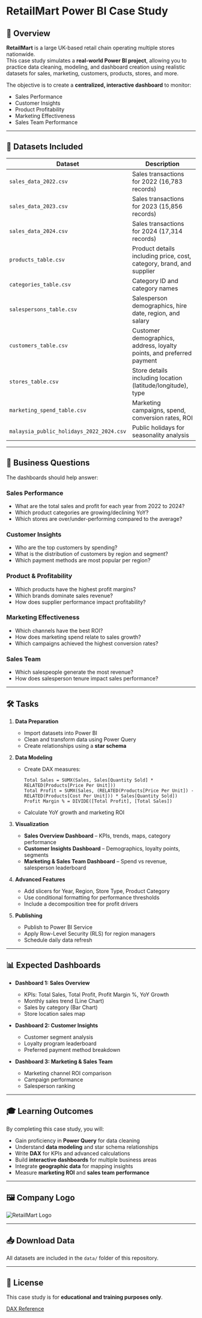 # RetailMart Power BI Case Study

## 📌 Overview
**RetailMart** is a large UK-based retail chain operating multiple stores nationwide.  
This case study simulates a **real-world Power BI project**, allowing you to practice data cleaning, modeling, and dashboard creation using realistic datasets for sales, marketing, customers, products, stores, and more.

The objective is to create a **centralized, interactive dashboard** to monitor:
- Sales Performance
- Customer Insights
- Product Profitability
- Marketing Effectiveness
- Sales Team Performance

---

## 📂 Datasets Included
| Dataset | Description |
|---------|-------------|
| `sales_data_2022.csv` | Sales transactions for 2022 (16,783 records) |
| `sales_data_2023.csv` | Sales transactions for 2023 (15,856 records) |
| `sales_data_2024.csv` | Sales transactions for 2024 (17,314 records) |
| `products_table.csv` | Product details including price, cost, category, brand, and supplier |
| `categories_table.csv` | Category ID and category names |
| `salespersons_table.csv` | Salesperson demographics, hire date, region, and salary |
| `customers_table.csv` | Customer demographics, address, loyalty points, and preferred payment |
| `stores_table.csv` | Store details including location (latitude/longitude), type |
| `marketing_spend_table.csv` | Marketing campaigns, spend, conversion rates, ROI |
| `malaysia_public_holidays_2022_2024.csv` | Public holidays for seasonality analysis |

---

## 🎯 Business Questions
The dashboards should help answer:

### **Sales Performance**
- What are the total sales and profit for each year from 2022 to 2024?
- Which product categories are growing/declining YoY?
- Which stores are over/under-performing compared to the average?

### **Customer Insights**
- Who are the top customers by spending?
- What is the distribution of customers by region and segment?
- Which payment methods are most popular per region?

### **Product & Profitability**
- Which products have the highest profit margins?
- Which brands dominate sales revenue?
- How does supplier performance impact profitability?

### **Marketing Effectiveness**
- Which channels have the best ROI?
- How does marketing spend relate to sales growth?
- Which campaigns achieved the highest conversion rates?

### **Sales Team**
- Which salespeople generate the most revenue?
- How does salesperson tenure impact sales performance?

---

## 🛠 Tasks
1. **Data Preparation**
   - Import datasets into Power BI
   - Clean and transform data using Power Query
   - Create relationships using a **star schema**

2. **Data Modeling**
   - Create DAX measures:
     ```DAX
     Total Sales = SUMX(Sales, Sales[Quantity Sold] * RELATED(Products[Price Per Unit]))
     Total Profit = SUMX(Sales, (RELATED(Products[Price Per Unit]) - RELATED(Products[Cost Per Unit])) * Sales[Quantity Sold])
     Profit Margin % = DIVIDE([Total Profit], [Total Sales])
     ```
   - Calculate YoY growth and marketing ROI

3. **Visualization**
   - **Sales Overview Dashboard** – KPIs, trends, maps, category performance
   - **Customer Insights Dashboard** – Demographics, loyalty points, segments
   - **Marketing & Sales Team Dashboard** – Spend vs revenue, salesperson leaderboard

4. **Advanced Features**
   - Add slicers for Year, Region, Store Type, Product Category
   - Use conditional formatting for performance thresholds
   - Include a decomposition tree for profit drivers

5. **Publishing**
   - Publish to Power BI Service
   - Apply Row-Level Security (RLS) for region managers
   - Schedule daily data refresh

---

## 📊 Expected Dashboards
- **Dashboard 1: Sales Overview**
  - KPIs: Total Sales, Total Profit, Profit Margin %, YoY Growth
  - Monthly sales trend (Line Chart)
  - Sales by category (Bar Chart)
  - Store location sales map

- **Dashboard 2: Customer Insights**
  - Customer segment analysis
  - Loyalty program leaderboard
  - Preferred payment method breakdown

- **Dashboard 3: Marketing & Sales Team**
  - Marketing channel ROI comparison
  - Campaign performance
  - Salesperson ranking

---

## 🎓 Learning Outcomes
By completing this case study, you will:
- Gain proficiency in **Power Query** for data cleaning
- Understand **data modeling** and star schema relationships
- Write **DAX** for KPIs and advanced calculations
- Build **interactive dashboards** for multiple business areas
- Integrate **geographic data** for mapping insights
- Measure **marketing ROI** and **sales team performance**

---

## 🖼 Company Logo
![RetailMart Logo](<img width="1024" height="1024" alt="Logo Retail" src="https://github.com/user-attachments/assets/f1ad1b5c-c7ae-4d46-a4bd-7ef08172ccba" />
)

---

## 📥 Download Data
All datasets are included in the `data/` folder of this repository.

---

## 📄 License
This case study is for **educational and training purposes only**.

[DAX Reference](https://mufasyah-my.sharepoint.com/:w:/g/personal/fakhrul_syahmi_mufasyah_onmicrosoft_com/EXQIuP3YUP9Dgc1Wb9yfQ0EBIKwqAHAp_NR47ozsOWeXhw?e=3ZKnIZ)

